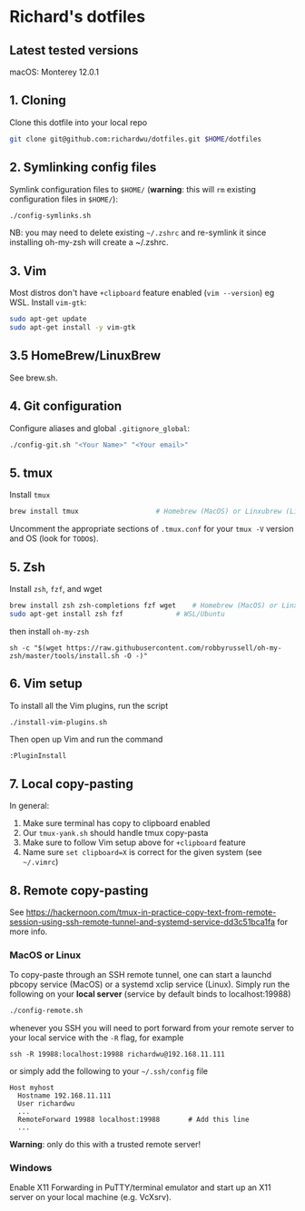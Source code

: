 # Richard's dotfiles

## Latest tested versions

macOS: Monterey 12.0.1


## 1. Cloning
Clone this dotfile into your local repo
```sh
git clone git@github.com:richardwu/dotfiles.git $HOME/dotfiles
```

## 2. Symlinking config files

Symlink configuration files to `$HOME/` (**warning**: this will `rm` existing
configuration files in `$HOME/`):
```sh
./config-symlinks.sh
```

NB: you may need to delete existing `~/.zshrc` and re-symlink it since installing
oh-my-zsh will create a ~/.zshrc.


## 3. Vim

Most distros don't have `+clipboard` feature enabled (`vim --version`) eg WSL. Install `vim-gtk`:
```sh
sudo apt-get update
sudo apt-get install -y vim-gtk
```

## 3.5 HomeBrew/LinuxBrew

See brew.sh.

## 4. Git configuration

Configure aliases and global `.gitignore_global`:
```sh
./config-git.sh "<Your Name>" "<Your email>"
```

## 5. tmux

Install `tmux`
```sh
brew install tmux                   # Homebrew (MacOS) or Linxubrew (Linux)
```

Uncomment the appropriate sections of `.tmux.conf` for your `tmux -V` version and OS (look for `TODO`s).

## 5. Zsh

Install `zsh`, `fzf`, and wget
```sh
brew install zsh zsh-completions fzf wget    # Homebrew (MacOS) or Linxubrew (Linux)
sudo apt-get install zsh fzf    	     # WSL/Ubuntu
```
then install `oh-my-zsh`
```
sh -c "$(wget https://raw.githubusercontent.com/robbyrussell/oh-my-zsh/master/tools/install.sh -O -)"
```

## 6. Vim setup

To install all the Vim plugins, run the script
```sh
./install-vim-plugins.sh
```
Then open up Vim and run the command
```
:PluginInstall
```

## 7. Local copy-pasting

In general:

1. Make sure terminal has copy to clipboard enabled
2. Our `tmux-yank.sh` should handle tmux copy-pasta
3. Make sure to follow Vim setup above for `+clipboard` feature
4. Name sure `set clipboard=X` is correct for the given system (see `~/.vimrc`)


## 8. Remote copy-pasting

See https://hackernoon.com/tmux-in-practice-copy-text-from-remote-session-using-ssh-remote-tunnel-and-systemd-service-dd3c51bca1fa for more info.

### MacOS or Linux

To copy-paste through an SSH remote tunnel, one can start a launchd pbcopy service (MacOS)
or a systemd xclip service (Linux). Simply run the following on your **local server** (service
by default binds to localhost:19988)
```sh
./config-remote.sh
```
whenever you SSH you will need to port forward from your remote server to your local service
with the `-R` flag, for example
```
ssh -R 19988:localhost:19988 richardwu@192.168.11.111
```
or simply add the following to your `~/.ssh/config` file
```
Host myhost
  Hostname 192.168.11.111
  User richardwu
  ...
  RemoteForward 19988 localhost:19988       # Add this line
  ...
```
**Warning**: only do this with a trusted remote server!


### Windows

Enable X11 Forwarding in PuTTY/terminal emulator and start up an X11 server on your local machine (e.g. VcXsrv).

